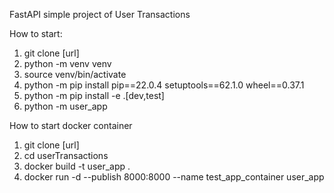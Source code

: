 FastAPI simple project of User Transactions

How to start:
1. git clone [url]
2. python -m venv venv
3. source venv/bin/activate
4. python -m pip install pip==22.0.4 setuptools==62.1.0 wheel==0.37.1
5. python -m pip install -e .[dev,test]
6. python -m user_app

How to start docker container
1. git clone [url]
2. cd userTransactions
3. docker build -t user_app .
4. docker run -d --publish 8000:8000 --name test_app_container user_app